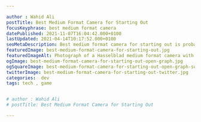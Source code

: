 ```yaml
---

author : Wahid Ali
postTitle: Best Medium Format Camera for Starting Out
focusKeyphrase: best medium format camera
datePublished: 2021-11-07T16:04:42.000+0100
lastUpdated: 2021-04-14T10:17:52.000+0100
seoMetaDescription: Best medium format camera for starting out is probably a question at the front of your mind right now! Lets take a look.
featuredImage: best-medium-format-camera-for-starting-out.jpg
featuredImageAlt: Photograph of a Hasselblad medium format camera with the focusing screen exposed
ogImage: best-medium-format-camera-for-starting-out-open-graph.jpg
ogSquareImage: best-medium-format-camera-for-starting-out-open-graph-square.jpg
twitterImage: best-medium-format-camera-for-starting-out-twitter.jpg
categories:  dev
tags: tech , game


# author : Wahid Ali
# postTitle: Best Medium Format Camera for Starting Out

---
```





